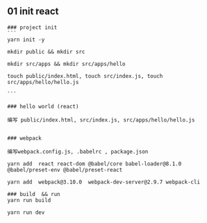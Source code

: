 
## 01 init react 
    ### project init 
    ```
    yarn init -y 
    
    mkdir public && mkdir src 
    
    mkdir src/apps && mkdir src/apps/hello
    
    touch public/index.html, touch src/index.js, touch src/apps/hello/hello.js
    
    ```
    
    ### hello world (react)
    
    编写 public/index.html, src/index.js, src/apps/hello/hello.js 
    
    
    ### webpack
    
    编写webpack.config.js, .babelrc , package.json 
    
    yarn add  react react-dom @babel/core babel-loader@8.1.0 @babel/preset-env @babel/preset-react
    
    yarn add  webpack@3.10.0  webpack-dev-server@2.9.7 webpack-cli 
    
    ### build  && run 
    yarn run build 
    
    yarn run dev